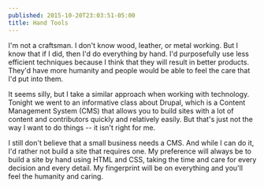 ```yaml
---
published: 2015-10-20T23:03:51-05:00
title: Hand Tools
---
```

I'm not a craftsman. I don't know wood, leather, or metal working. But I know that if I did, then I'd do everything by hand. I'd purposefully use less efficient techniques because I think that they will result in better products. They'd have more humanity and people would be able to feel the care that I'd put into them.

It seems silly, but I take a similar approach when working with technology. Tonight we went to an informative class about Drupal, which is a Content Management System (CMS) that allows you to build sites with a lot of content and contributors quickly and relatively easily. But that's just not the way I want to do things -- it isn't right for me.

I still don't believe that a small business needs a CMS. And while I can do it, I'd rather not build a site that requires one. My preference will always be to build a site by hand using HTML and CSS, taking the time and care for every decision and every detail. My fingerprint will be on everything and you'll feel the humanity and caring.